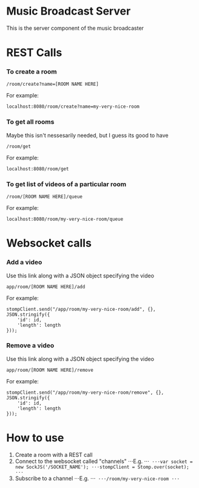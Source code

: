 Music Broadcast Server
=======================

This is the server component of the music broadcaster

# REST Calls

### To create a room
```
/room/create?name=[ROOM NAME HERE]
```

For example:
```
localhost:8080/room/create?name=my-very-nice-room
```

### To get all rooms
Maybe this isn't nessesarily needed, but I guess its good to have

```
/room/get
```

For example:

```
localhost:8080/room/get
```

### To get list of videos of a particular room

```
/room/[ROOM NAME HERE]/queue
```

For example:
```
localhost:8080/room/my-very-nice-room/queue
```

# Websocket calls
### Add a video
Use this link along with a JSON object specifying the video
```
app/room/[ROOM NAME HERE]/add
```

For example:
```
stompClient.send("/app/room/my-very-nice-room/add", {}, JSON.stringify({
    'id': id,
    'length': length
}));
```

### Remove a video
Use this link along with a JSON object specifying the video
```
app/room/[ROOM NAME HERE]/remove
```

For example:
```
stompClient.send("/app/room/my-very-nice-room/remove", {}, JSON.stringify({
    'id': id,
    'length': length
}));
```


# How to use
1. Create a room with a REST call
2. Connect to the websocket called "channels"
⋅⋅⋅E.g.
⋅⋅⋅```
⋅⋅⋅var socket = new SockJS('/SOCKET_NAME');
⋅⋅⋅stompClient = Stomp.over(socket);
⋅⋅⋅```
3. Subscribe to a channel
⋅⋅⋅E.g.
⋅⋅⋅```
⋅⋅⋅/room/my-very-nice-room
⋅⋅⋅```